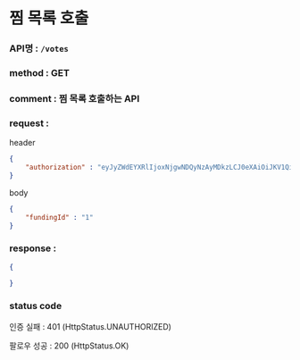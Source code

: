 # 찜 목록 호출
### API명 : `/votes`

### method : GET

### comment : 찜 목록 호출하는 API

### request : 
header
~~~json
{
    "authorization" : "eyJyZWdEYXRlIjoxNjgwNDQyNzAyMDkzLCJ0eXAiOiJKV1QiLCJhbGciOiJIUzM4NCJ9.eyJ1c2VyTnVtIjoxLCJuaWNrTmFtZSI6Iuq5gOycpOyEnSIsImxvZ2luVGltZSI6IjIwMjMtMDQtMDIgMjI6Mzg6MjEiLCJleHAiOjE3MTE5Nzg3MDJ9.olRfjapd3Sm29ECSX71A7Zn_PNPl8BD5jJcqNbcPj-JwuT_MDZ5XdTIU4fCQm3PT"
}
~~~

body
~~~json
{
    "fundingId" : "1"
}
~~~

### response :
~~~json
{

}
~~~

### status code
인증 실패 : 401 (HttpStatus.UNAUTHORIZED)

팔로우 성공 : 200 (HttpStatus.OK)

